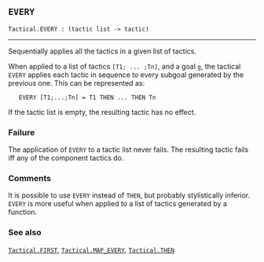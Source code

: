 ## `EVERY`

``` hol4
Tactical.EVERY : (tactic list -> tactic)
```

------------------------------------------------------------------------

Sequentially applies all the tactics in a given list of tactics.

When applied to a list of tactics `[T1; ... ;Tn]`, and a goal `g`, the
tactical `EVERY` applies each tactic in sequence to every subgoal
generated by the previous one. This can be represented as:

``` hol4
   EVERY [T1;...;Tn] = T1 THEN ... THEN Tn
```

If the tactic list is empty, the resulting tactic has no effect.

### Failure

The application of `EVERY` to a tactic list never fails. The resulting
tactic fails iff any of the component tactics do.

### Comments

It is possible to use `EVERY` instead of `THEN`, but probably
stylistically inferior. `EVERY` is more useful when applied to a list of
tactics generated by a function.

### See also

[`Tactical.FIRST`](#Tactical.FIRST),
[`Tactical.MAP_EVERY`](#Tactical.MAP_EVERY),
[`Tactical.THEN`](#Tactical.THEN)
